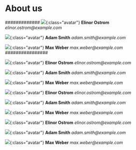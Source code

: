 # About us

#############
![](assets/images/profile1.png){:class="avatar"}
**Elinor Ostrom**
_elinor.ostrom@example.com_

![](assets/images/profile2.png){:class="avatar"}
**Adam Smith**
_adam.smith@example.com_

![](assets/images/profile2.png){:class="avatar"}
**Max Weber**
_max.weber@example.com_
################

![](assets/images/noe.png){:class="avatar"}
**Elinor Ostrom**
_elinor.ostrom@example.com_

![](assets/images/steven.png){:class="avatar"}
**Adam Smith**
_adam.smith@example.com_

![](assets/images/oceane.png){:class="avatar"}
**Max Weber**
_max.weber@example.com_

![](assets/images/antoine.png){:class="avatar"}
**Elinor Ostrom**
_elinor.ostrom@example.com_

![](assets/images/claire.png){:class="avatar"}
**Adam Smith**
_adam.smith@example.com_

![](assets/images/olive.png){:class="avatar"}
**Max Weber**
_max.weber@example.com_

![](assets/images/laura.png){:class="avatar"}
**Elinor Ostrom**
_elinor.ostrom@example.com_

![](assets/images/bertille.png){:class="avatar"}
**Adam Smith**
_adam.smith@example.com_

![](assets/images/jb.png){:class="avatar"}
**Max Weber**
_max.weber@example.com_

